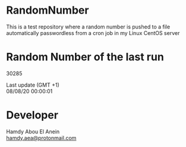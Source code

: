 # RandomNumber    
This is a test repository where a random number is pushed to a file automatically passwordless from a cron job in my Linux CentOS server    
# Random Number of the last run   
30285
      
Last update (GMT +1)    
08/08/20 00:00:01
# Developer    
Hamdy Abou El Anein   
hamdy.aea@protonmail.com
